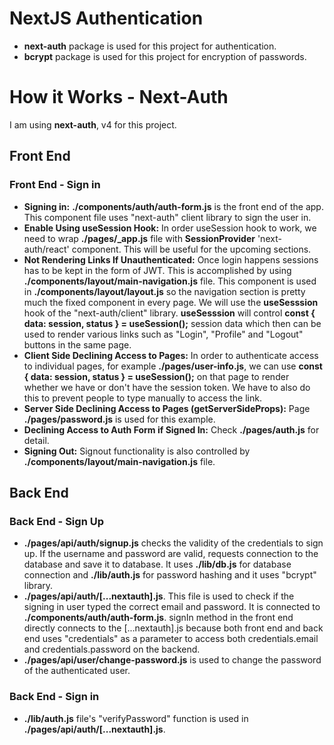 # NextJS Authentication
- **next-auth** package is used for this project for authentication.
- **bcrypt** package is used for this project for encryption of passwords.

# How it Works - Next-Auth
I am using **next-auth**, v4 for this project.

## Front End
### Front End - Sign in
- **Signing in:** **./components/auth/auth-form.js** is the front end of the app. This component file uses "next-auth" client library to sign the user in.
- **Enable Using useSession Hook:** In order useSession hook to work, we need to wrap **./pages/_app.js** file with **SessionProvider**  'next-auth/react' component. This will be useful for the upcoming sections.
- **Not Rendering Links If Unauthenticated:** Once login happens sessions has to be kept in the form of JWT. This is accomplished by using **./components/layout/main-navigation.js** file. This component is used in **./components/layout/layout.js** so the navigation section is pretty much the fixed component in every page. We will use the **useSesssion** hook of the "next-auth/client" library. **useSesssion** will control **const { data: session, status } = useSession();** session data which then can be used to render various links such as "Login", "Profile" and "Logout" buttons in the same page.
- **Client Side Declining Access to Pages:** In order to authenticate access to individual pages, for example **./pages/user-info.js**, we can use **const { data: session, status } = useSession();** on that page to render whether we have or don't have the session token. We have to also do this to prevent people to type manually to access the link.
- **Server Side Declining Access to Pages (getServerSideProps):** Page **./pages/password.js** is used for this example.
- **Declining Access to Auth Form if Signed In:** Check **./pages/auth.js** for detail.
- **Signing Out:** Signout functionality is also controlled by **./components/layout/main-navigation.js** file.

## Back End
### Back End - Sign Up
- **./pages/api/auth/signup.js** checks the validity of the credentials to sign up. If the username and password are valid, requests connection to the database and save it to database. It uses **./lib/db.js** for database connection and **./lib/auth.js** for password hashing and it uses "bcrypt" library.
- **./pages/api/auth/[...nextauth].js**. This file is used to check if the signing in user typed the correct email and password. It is connected to **./components/auth/auth-form.js**. signIn method in the front end directly connects to the [...nextauth].js because both front end and back end uses "credentials" as a parameter to access both credentials.email and credentials.password on the backend.
- **./pages/api/user/change-password.js** is used to change the password of the authenticated user.

### Back End - Sign in
- **./lib/auth.js** file's "verifyPassword" function is used in **./pages/api/auth/[...nextauth].js**.